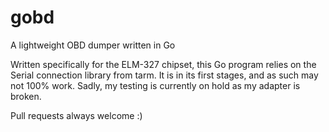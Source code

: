 # gobd
A lightweight OBD dumper written in Go

Written specifically for the ELM-327 chipset, this Go program relies on the Serial connection library from tarm. It is in its first stages, and as such may not 100% work. Sadly, my testing is currently on hold as my adapter is broken. 

Pull requests always welcome :) 
